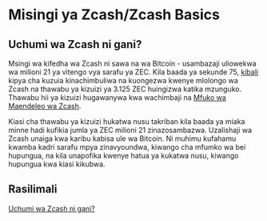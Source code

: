 # Misingi ya Zcash/Zcash Basics

## Uchumi wa Zcash ni gani?

Msingi wa kifedha wa Zcash ni sawa na wa Bitcoin - usambazaji uliowekwa wa milioni 21 ya vitengo vya sarafu ya ZEC. Kila baada ya sekunde 75, [kibali](https://zcash.readthedocs.io/en/latest/rtd_pages/glossary.html#:~:text=Block,mempool%20in%20an%20unconfirmed%20state.) kipya cha kuzuia kinachimbuliwa na kuongezwa kwenye mlolongo wa Zcash na thawabu ya kizuizi ya 3.125 ZEC huingizwa katika mzunguko. Thawabu hii ya kizuizi hugawanywa kwa wachimbaji na [Mfuko wa Maendeleo wa Zcash](https://zips.z.cash/zip-1014).

Kiasi cha thawabu ya kizuizi hukatwa nusu takriban kila baada ya miaka minne hadi kufikia jumla ya ZEC milioni 21 zinazosambazwa. Uzalishaji wa Zcash unaiga kwa karibu kabisa ule wa Bitcoin. Ni muhimu kufahamu kwamba kadri sarafu mpya zinavyoundwa, kiwango cha mfumko wa bei hupungua, na kila unapofika kwenye hatua ya kukatwa nusu, kiwango hupungua kwa kiasi kikubwa.

## Rasilimali

[Uchumi wa Zcash ni gani?](https://z.cash/support/faq/#:~:text=Zcash's%20monetary%20base%20is%20the,3.125%20ZEC%20comes%20into%20circulation.)